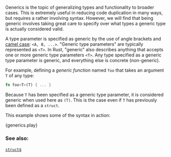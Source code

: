 Generics is the topic of generalizing types and functionality to broader
cases. This is extremely useful in reducing code duplication in many ways,
but requires a rather involving syntax. However, we will find that being 
generic involves taking great care to specify over what types a generic type 
is actually considered valid.

A type parameter is specified as generic by the use of angle brackets and
[camel case][camelcase]: `<A, B, ...>`. "Generic type parameters" are
typically represented as `<T>`. In Rust, "generic" also describes anything that
accepts one or more generic type parameters `<T>`. Any type specified as a 
generic type parameter is generic, and everything else is concrete (non-generic).

For example, defining a *generic function* named `foo` that takes an argument
`T` of any type:

```rust
fn foo<T>(T) { ... }
```

Because `T` has been specified as a generic type parameter, it is considered
generic when used here as `(T)`. This is the case even if `T` has previously
been defined as a `struct`.

This example shows some of the syntax in action:

{generics.play}

### See also:

[`struct`s][structs]

[structs]: /custom_types/structs.html
[camelcase]: https://en.wikipedia.org/wiki/CamelCase